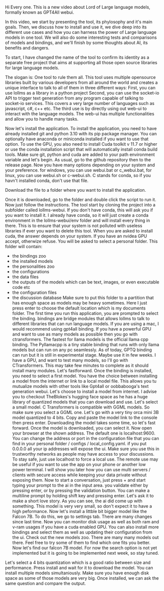 Hi Every one.
This is a new video about Lord of Large language models, formally known as GPT4All webui.

In this video, we start by presenting the tool, its phylosophy and it's main goals. Then, we discuss how to install and use it, we dive deep into its different use cases and how you can harness the power of Large language models in one tool. We will also do some interesting tests and comparisons of models and bindings, and we'll finish by some thoughts about AI, its benefits and dangers.

To start, I have changed the name of the tool to confirm its identity as a separate free project that aims at supporting all those open source libraries for large language models.

The slogan is: One tool to rule them all. This tool uses multiple opensource libraries built by various developers from all around the world and creates a unique interface to talk to all of them in three different ways:
First, you can use lollms as a library in a python project
Second, you can use the socket-io API to trigger text generation from any program capable of talking to socket-io services. This covers a very large number of languages such as javascript, c#, c++ etc.
The third use is by directly using out web-ui to interact with the language models.
The web-ui has multiple functionalities and allow you to handle many tasks.

Now let's install the application.
To install the application, you need to have already installed git and python 3.10 with its pip package manager. You can optionally have anaconda or miniconda installed if you want to use that option. To use the GPU, you also need to install Cuda toolkit v 11.7 or higher or use the conda installation script that will automatically install conda build tools. Make sure git, python and cuda are added to your path environment variable and let's begin.
As usual, go to the github repository then to the release page. Now you have many options depending on your system and your preference. for windows, you can use webui.bat or c_webui.bat, for linux, you can use webui.sh or c-webui.sh. C stands for conda, so if you havn't installed conda, don't use that file.

Download the file to a folder where you want to install the application. 

Once it is downloaded, go to the folder and double click the script to run it.
Now just follow the instructions.
The tool start by cloning the project into a subfolder called lollms-webui.
If you don't have conda, this will ask you if you want to install it. I already have conda, so it will just create a conda environment in the lollms-webui/env folder and will install every thing in there. This is to ensure that your system is not polluted with useless libraries if ever you want to delete this tool.
When you are asked to install cuda, the answer depends on your system. If you have an nvidea GPU accept, otherwize refuse.
You will be asked to select a personal folder. This folder will contain:
- the bindings zoo
- the installed models
- the personalities zoo
- the configurations
- the data files
- the outputs of the models which can be text, images, or even executable code etc
- the configuration files
- the discussion database
Make sure to put this folder to a partition that has enough space as models may be heavy sometimes. 
Here I just press enter to choose the default location which is my documents folder.
The first time you run this application, you are prompted to select the binding. bindings are bridge modules that allows lollms to talk to different libraries that can run language models. If you are using a mac, I would recommend using gpt4all binding. If you have a powerful GPU and want to use as many models as possible then you go with ctransformers. The fastest for llama models is the official llama cpp binding. The Pyllamacpp is a tiny stable binding that runs with only llama models but can run on any pc seamlessly. As of today, GPTQ binding can run but it is still in experimental stage. Maybe use it in few weeks. I have a GPU, and want to test many models, so I'll go with CTransformers.
This may take few minutes to complete as it should install many modules.
Let's fastforward.
Once the binding is installed, you need to select a first model. You have the choice between installing a model from the internet or link to a local model file. This allows you tu mutualize models with other tools like Gpt4all or oobbabooga's text generation webui.
Let's choose to install a model from internet.
I advise you to checkout TheBlokes's hugging face space as he has a huge library of quantized models that you can download and use. Let's select a small model.
C Transformers is compatible with GGML models. So make sure you select a GGML one. Let's go with a very tiny orca mini 3B model quantized to 4 bits.
Copy and paste the model link to the console then press enter.
Downloading the model takes some time, so let's fast forward.
Once the model is downloaded, you can select it.
Now open your browser at the shown address. The default one is localhost:9600. You can change the address or port in the configuration file that you can find in your personal folder / configs / local_config.yaml. if you put 0.0.0.0 all your ip addresses will expose the ui. Make sure you use this in trustworthy networks as people may have access to your discussions. To stay safe, just use localhost to force a local use. The remote use may be useful if you want to use the app on your phone or another low power terminal. I will show you later how you can use multi servers / clients with secure access while keeping your data private without exposing them.
Now to start a conversation, just press + and start typing your prompt to the ai in the input area. you validate either by pressing enter, or by pressing the validation button. You can make a multiline prompt by holding shift key and pressing enter.
Let's ask it to make a short love story.
As you can see, the ai did come up with something. This model is very very small, so don't expect it to have a high peformance.
Now let's install a littble bit bigger model like the Falcon 7B.
To do this, we go to settings tab.
There are many changes since last time. Now you can monitor disk usage as well as both ram and v-ram usages if you have a cuda enabled GPU.
You can also install more bindings and select them as well as updating their configuration from the ui.
Check out the new models zoo. There are many many models out there. Feel free to try some of them to find which one fits you better.
Now let's find our falcon 7B model. For now the search option is not yet implemented but it is going to be implemented next week, so stay tuned.

Let's select a 4 bits quantization which is a good ratio between size and performance.
Press install and wait for it to download the model. You can install multiple models simultaniously. Make sure you have enough disk space as some of those models are very big.
Once installed, we can ask the same question and compare the output.